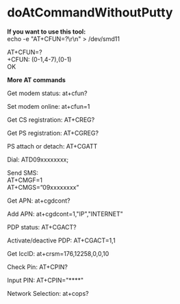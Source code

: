 # doAtCommandWithoutPutty  

**If you want to use this tool:**  
echo -e "AT+CFUN=?\r\n" > /dev/smd11  
  
AT+CFUN=?   
+CFUN: (0-1,4-7),(0-1)   
OK  
  
  
**More AT commands**

Get modem status: at+cfun?  
  
Set modem online: at+cfun=1  
  
Get CS registration: AT+CREG?  
  
Get PS registration: AT+CGREG?  
  
PS attach or detach: AT+CGATT  

Dial: ATD09xxxxxxxx;  

Send SMS:  
AT+CMGF=1  
AT+CMGS=”09xxxxxxxx”  
  
Get APN: at+cgdcont?  
  
Add APN: at+cgdcont=1,"IP","INTERNET"  
  
PDP status: AT+CGACT?  
  
Activate/deactive PDP: AT+CGACT=1,1  
  
Get IccID: at+crsm=176,12258,0,0,10  
  
Check Pin: AT+CPIN?  
  
Input PIN: AT+CPIN="****"  
  
Network Selection: at+cops?  
